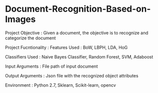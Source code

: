 # Document-Recognition-Based-on-Images

Project Objective :
Given a document, the objective is to recognize and categorize the document


Project Fucntionality :
Features Used : BoW, LBPH, LDA, HoG

Classifiers Used : Naive Bayes Classifier, Random Forest, SVM, Adaboost

Input Arguments : File path of input document

Output Arguments : Json file with the recognized object attributes


Environment :  Python 2.7, Sklearn, Scikit-learn, opencv
